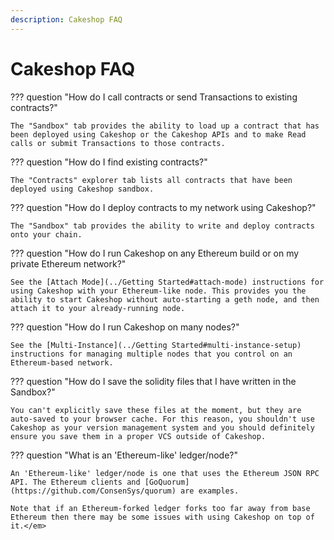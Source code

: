 ```yaml
---
description: Cakeshop FAQ
---
```


# Cakeshop FAQ

??? question "How do I call contracts or send Transactions to existing contracts?"

    The "Sandbox" tab provides the ability to load up a contract that has been deployed using Cakeshop or the Cakeshop APIs and to make Read calls or submit Transactions to those contracts.

??? question "How do I find existing contracts?"

    The "Contracts" explorer tab lists all contracts that have been deployed using Cakeshop sandbox.

??? question "How do I deploy contracts to my network using Cakeshop?"

    The "Sandbox" tab provides the ability to write and deploy contracts onto your chain.

??? question "How do I run Cakeshop on any Ethereum build or on my private Ethereum network?"

    See the [Attach Mode](../Getting Started#attach-mode) instructions for using Cakeshop with your Ethereum-like node. This provides you the ability to start Cakeshop without auto-starting a geth node, and then attach it to your already-running node.

??? question "How do I run Cakeshop on many nodes?"

    See the [Multi-Instance](../Getting Started#multi-instance-setup) instructions for managing multiple nodes that you control on an Ethereum-based network.

??? question "How do I save the solidity files that I have written in the Sandbox?"

    You can't explicitly save these files at the moment, but they are auto-saved to your browser cache. For this reason, you shouldn't use Cakeshop as your version management system and you should definitely ensure you save them in a proper VCS outside of Cakeshop.

??? question "What is an 'Ethereum-like' ledger/node?"

    An 'Ethereum-like' ledger/node is one that uses the Ethereum JSON RPC API. The Ethereum clients and [GoQuorum](https://github.com/ConsenSys/quorum) are examples.

    Note that if an Ethereum-forked ledger forks too far away from base Ethereum then there may be some issues with using Cakeshop on top of it.</em>
